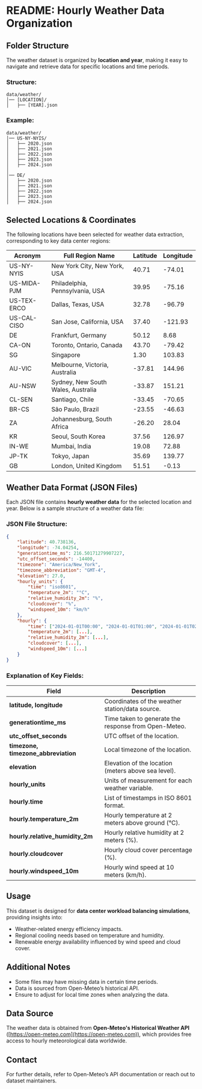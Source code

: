 # README: Hourly Weather Data Organization

## Folder Structure
The weather dataset is organized by **location and year**, making it easy to navigate and retrieve data for specific locations and time periods.

### **Structure:**
```
data/weather/
│── [LOCATION]/
│   ├── [YEAR].json
```

### **Example:**
```
data/weather/
│── US-NY-NYIS/
│   ├── 2020.json
│   ├── 2021.json
│   ├── 2022.json
│   ├── 2023.json
│   ├── 2024.json
│
│── DE/
│   ├── 2020.json
│   ├── 2021.json
│   ├── 2022.json
│   ├── 2023.json
│   ├── 2024.json
```

## **Selected Locations & Coordinates**
The following locations have been selected for weather data extraction, corresponding to key data center regions:

| Acronym | Full Region Name | Latitude | Longitude |
|---------|-----------------|----------|-----------|
| US-NY-NYIS | New York City, New York, USA | 40.71 | -74.01 |
| US-MIDA-PJM | Philadelphia, Pennsylvania, USA | 39.95 | -75.16 |
| US-TEX-ERCO | Dallas, Texas, USA | 32.78 | -96.79 |
| US-CAL-CISO | San Jose, California, USA | 37.40 | -121.93 |
| DE | Frankfurt, Germany | 50.12 | 8.68 |
| CA-ON | Toronto, Ontario, Canada | 43.70 | -79.42 |
| SG | Singapore | 1.30 | 103.83 |
| AU-VIC | Melbourne, Victoria, Australia | -37.81 | 144.96 |
| AU-NSW | Sydney, New South Wales, Australia | -33.87 | 151.21 |
| CL-SEN | Santiago, Chile | -33.45 | -70.65 |
| BR-CS | São Paulo, Brazil | -23.55 | -46.63 |
| ZA | Johannesburg, South Africa | -26.20 | 28.04 |
| KR | Seoul, South Korea | 37.56 | 126.97 |
| IN-WE | Mumbai, India | 19.08 | 72.88 |
| JP-TK | Tokyo, Japan | 35.69 | 139.77 |
| GB | London, United Kingdom | 51.51 | -0.13 |

## **Weather Data Format (JSON Files)**
Each JSON file contains **hourly weather data** for the selected location and year. Below is a sample structure of a weather data file:

### **JSON File Structure:**
```json
{
    "latitude": 40.738136,
    "longitude": -74.04254,
    "generationtime_ms": 216.50171279907227,
    "utc_offset_seconds": -14400,
    "timezone": "America/New_York",
    "timezone_abbreviation": "GMT-4",
    "elevation": 27.0,
    "hourly_units": {
        "time": "iso8601",
        "temperature_2m": "°C",
        "relative_humidity_2m": "%",
        "cloudcover": "%",
        "windspeed_10m": "km/h"
    },
    "hourly": {
        "time": ["2024-01-01T00:00", "2024-01-01T01:00", "2024-01-01T02:00", ...],
        "temperature_2m": [...],
        "relative_humidity_2m": [...],
        "cloudcover": [...],
        "windspeed_10m": [...]
    }
}
```

### **Explanation of Key Fields:**
| Field | Description |
|------------|------------------------------------------------|
| **latitude, longitude** | Coordinates of the weather station/data source. |
| **generationtime_ms** | Time taken to generate the response from Open-Meteo. |
| **utc_offset_seconds** | UTC offset of the location. |
| **timezone, timezone_abbreviation** | Local timezone of the location. |
| **elevation** | Elevation of the location (meters above sea level). |
| **hourly_units** | Units of measurement for each weather variable. |
| **hourly.time** | List of timestamps in ISO 8601 format. |
| **hourly.temperature_2m** | Hourly temperature at 2 meters above ground (°C). |
| **hourly.relative_humidity_2m** | Hourly relative humidity at 2 meters (%). |
| **hourly.cloudcover** | Hourly cloud cover percentage (%). |
| **hourly.windspeed_10m** | Hourly wind speed at 10 meters (km/h). |

## **Usage**
This dataset is designed for **data center workload balancing simulations**, providing insights into:
- Weather-related energy efficiency impacts.
- Regional cooling needs based on temperature and humidity.
- Renewable energy availability influenced by wind speed and cloud cover.

## **Additional Notes**
- Some files may have missing data in certain time periods.
- Data is sourced from Open-Meteo’s historical API.
- Ensure to adjust for local time zones when analyzing the data.

## **Data Source**
The weather data is obtained from **Open-Meteo's Historical Weather API** ([https://open-meteo.com](https://open-meteo.com)), which provides free access to hourly meteorological data worldwide.

## **Contact**
For further details, refer to Open-Meteo’s API documentation or reach out to dataset maintainers.

